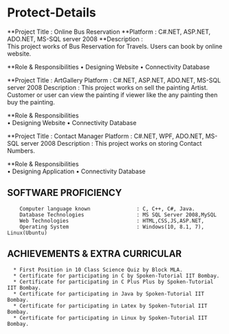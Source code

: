 # Protect-Details
 
  **Project Title : 
                Online Bus Reservation
  **Platform : 
            C#.NET, ASP.NET, ADO.NET, MS-SQL server 2008
  **Description :	    
            This project works of Bus Reservation for Travels. Users can book by online website.

**Role & Responsibilities
                  •	Designing Website
                  •	Connectivity Database


  **Project Title : 
                ArtGallery
    Platform	:
              C#.NET, ASP.NET, ADO.NET, MS-SQL server 2008
    Description :
                This project works on sell the painting Artist. Customer or user can view the painting if viewer like the any painting then                 buy the painting.
       
   **Role & Responsibilities	
               •	Designing Website
               •	Connectivity Database


   **Project Title : 
                Contact Manager
     Platform	:
            C#.NET, WPF, ADO.NET, MS-SQL server 2008
     Description :
            This project works on storing Contact Numbers. 

   **Role & Responsibilities	
              •	Designing Application
              •	Connectivity Database

## SOFTWARE PROFICIENCY
        Computer language known               : C, C++, C#, Java.
        Database Technologies                 : MS SQL Server 2008,MySQL
        Web Technologies                      : HTML,CSS,JS,ASP.NET,
        Operating System                      : Windows(10, 8.1, 7), Linux(Ubuntu)

## ACHIEVEMENTS & EXTRA CURRICULAR
      * First Position in 10 Class Science Quiz by Block MLA.
      * Certificate for participating in C by Spoken-Tutorial IIT Bombay. 
      * Certificate for participating in C Plus Plus by Spoken-Tutorial IIT Bombay. 
      * Certificate for participating in Java by Spoken-Tutorial IIT Bombay. 
      * Certificate for participating in Latex by Spoken-Tutorial IIT Bombay. 
      * Certificate for participating in Linux by Spoken-Tutorial IIT Bombay. 
